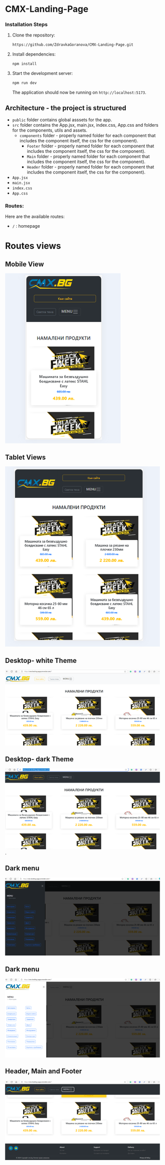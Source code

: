 # CMX-Landing-Page


### Installation Steps

1. Clone the repository:


     ```bash
     https://github.com/ZdravkaGoranova/CMX-Landing-Page.git
    ```

2. Install dependencies:

    ```bash
    npm install
    ```

3. Start the development server:

    ```bash
    npm run dev
    ```

    The application should now be running on `http://localhost:5173`.


 ## Architecture - the project is structured

 - `public` folder contains global asssets for the app.
 - `src` folder contains the App.jsx, main.jsx, index.css, App.css  and folders for the components, utils and assets.
   - `components` folder - properly named folder for each component that includes the component itself, the css  for the component).
     - `Footer` folder - properly named folder for each component that includes the component itself, the css  for the component).
     - `Main` folder - properly named folder for each component that includes the component itself, the css  for the component).
     - `Header` folder - properly named folder for each component that includes the component itself, the css  for the component).
 - `App.jsx` 
 - `main.jsx`
 - `index.css`
- `App.css`
  
### Routes:

Here are the available routes:
- `/` : homepage 
# Routes views

## Mobile View
![](/mobile-view.png)

## Tablet Views
![](/tablet-views.png)
## Desktop- white Theme
![](/desktop-white.png)

## Desktop- dark Theme
![](/desktop-black.png).

## Dark menu
![](/dark-menu.png)

## Dark menu
![](/menu-white.png)

## Header, Main and Footer
![](/desktop-view-footer.png)

